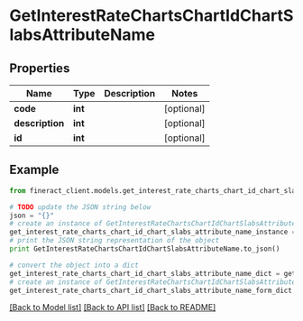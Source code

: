 # GetInterestRateChartsChartIdChartSlabsAttributeName


## Properties

Name | Type | Description | Notes
------------ | ------------- | ------------- | -------------
**code** | **int** |  | [optional] 
**description** | **int** |  | [optional] 
**id** | **int** |  | [optional] 

## Example

```python
from fineract_client.models.get_interest_rate_charts_chart_id_chart_slabs_attribute_name import GetInterestRateChartsChartIdChartSlabsAttributeName

# TODO update the JSON string below
json = "{}"
# create an instance of GetInterestRateChartsChartIdChartSlabsAttributeName from a JSON string
get_interest_rate_charts_chart_id_chart_slabs_attribute_name_instance = GetInterestRateChartsChartIdChartSlabsAttributeName.from_json(json)
# print the JSON string representation of the object
print GetInterestRateChartsChartIdChartSlabsAttributeName.to_json()

# convert the object into a dict
get_interest_rate_charts_chart_id_chart_slabs_attribute_name_dict = get_interest_rate_charts_chart_id_chart_slabs_attribute_name_instance.to_dict()
# create an instance of GetInterestRateChartsChartIdChartSlabsAttributeName from a dict
get_interest_rate_charts_chart_id_chart_slabs_attribute_name_form_dict = get_interest_rate_charts_chart_id_chart_slabs_attribute_name.from_dict(get_interest_rate_charts_chart_id_chart_slabs_attribute_name_dict)
```
[[Back to Model list]](../README.md#documentation-for-models) [[Back to API list]](../README.md#documentation-for-api-endpoints) [[Back to README]](../README.md)


